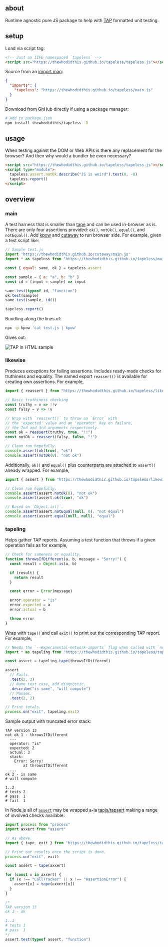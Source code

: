 ## about

Runtime agnostic pure JS package to help with [TAP](https://testanything.org) formatted unit testing.

## setup

Load via script tag:

```html
<!-- Just an IIFE namespaced `tapeless` -->
<script src="https://thewhodidthis.github.io/tapeless/tapeless.js"></script>
```

Source from an [import map](https://github.com/WICG/import-maps):

```json
{
  "imports": {
    "tapeless": "https://thewhodidthis.github.io/tapeless/main.js"
  }
}
```

Download from GitHub directly if using a package manager:

```sh
# Add to package.json
npm install thewhodidthis/tapeless -D
```

## usage

When testing against the DOM or Web APIs is there any replacement for the browser? And then why would a bundler be even necessary?

```html
<script src="https://thewhodidthis.github.io/tapeless/tapeless.js"></script>
<script type="module">
  tapeless.assert.notOk.describe("JS is weird").test(0, -0)
  tapeless.report()
</script>
```

## overview
### main

A test harness that is smaller than [tape](https://github.com/substack/tape) and can be used in-browser as is. There are only four assertions provided: `ok()`, `notOk()`, `equal()`, and `notEqual()`. Add [kpow](https://npm.im/kpow) and [cutaway](https://npm.im/cutaway) to run browser side. For example, given a test script like:

```js
// Sample test.js
import "https://thewhodidthis.github.io/cutaway/main.js"
import * as tapeless from "https://thewhodidthis.github.io/tapeless/main.js"

const { equal: same, ok } = tapeless.assert

const sample = { a: "a", b: "b" }
const id = (input = sample) => input

same.test(typeof id, "function")
ok.test(sample)
same.test(sample, id())

tapeless.report()
```

Bundling along the lines of:

```sh
npx -p kpow 'cat test.js | kpow'
```

Gives out:

![TAP in HTML sample](https://i.imgur.com/A2bwjDX.png)

### likewise

Produces exceptions for failing assertions. Includes ready-made checks for truthiness and equality. The named export `reassert()` is available for creating own assertions. For example,

```js
import { reassert } from "https://thewhodidthis.github.io/tapeless/likewise.js"

// Basic truthiness checking
const truthy = v => !!v
const falsy = v => !v

// Wrap with `reassert()` to throw an `Error` with
// the 'expected' value and an 'operator' key on failure,
// the 2nd and 3rd arguments respectively.
const ok = reassert(truthy, true, "!!")
const notOk = reassert(falsy, false, "!")

// Clean run hopefully.
console.assert(ok(true), "ok")
console.assert(notOk(0), "not ok")
```

Additionally, `ok()` and `equal()` plus counterparts are attached to `assert()` already wrapped. For example,

```js
import { assert } from "https://thewhodidthis.github.io/tapeless/likewise.js"

// Clean run hopefully.
console.assert(assert.notOk(0), "not ok")
console.assert(assert.ok(true), "ok")

// Based on `Object.is()`.
console.assert(assert.notEqual(null, 0), "not equal")
console.assert(assert.equal(null, null), "equal")
```

### tapeling

Helps gather TAP reports. Assuming a test function that throws if a given operation fails as for example,

```js
// Check for sameness or equality.
function throwsIfDifferent(a, b, message = "Sorry!") {
  const result = Object.is(a, b)

  if (result) {
    return result
  }

  const error = Error(message)

  error.operator = "is"
  error.expected = a
  error.actual = b

  throw error
}
```

Wrap with `tape()` and call `exit()` to print out the corresponding TAP report. For example,

```js
// Needs the `--experimental-network-imports` flag when called with `node(1)`.
import * as tapeling from "https://thewhodidthis.github.io/tapeless/tapeling.js"

const assert = tapeling.tape(throwsIfDifferent)

assert
  // Fails.
  .test(2, 3)
  // Name test case, add diagnostic.
  .describe("is same", "will compute")
  // Passes.
  .test(2, 2)

// Print totals.
process.on("exit", tapeling.exit)
```

Sample output with truncated error stack:

```console
TAP version 13
not ok 1 - throwsIfDifferent
  ---
  operator: "is"
  expected: 2
  actual: 3
  stack:
    Error: Sorry!
        at throwsIfDifferent
  ...
ok 2 - is same
# will compute

1..2
# tests 2
# pass  1
# fail  1
```

In Node.js all of [`assert`](https://nodejs.org/api/assert.html) may be wrapped a-la [tapjs/tapsert](https://github.com/tapjs/tapsert) making a range of involved checks available:

```js
import process from "process"
import axxert from "assert"

// As above.
import { tape, exit } from "https://thewhodidthis.github.io/tapeless/tapeling.js"

// Print out results once the script is done.
process.on("exit", exit)

const assert = tape(axxert)

for (const x in axxert) {
  if (x !== "CallTracker" || x !== "AssertionError") {
    assert[x] = tape(axxert[x])
  }
}

/*
TAP version 13
ok 1 - ok

1..1
# tests 1
# pass  1
*/
assert.test(typeof assert, "function")
```
